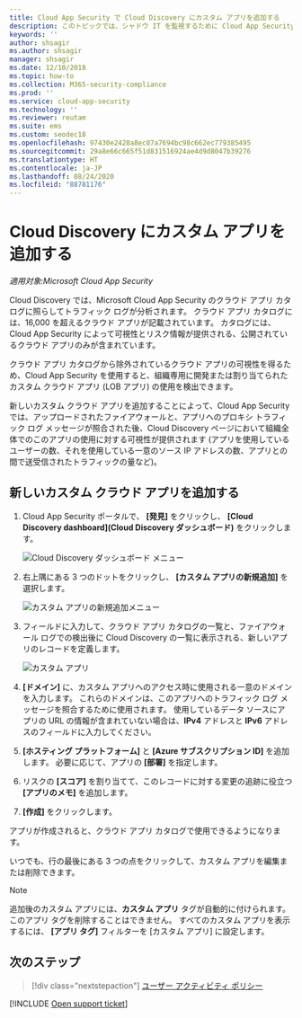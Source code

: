 ```yaml
---
title: Cloud App Security で Cloud Discovery にカスタム アプリを追加する
description: このトピックでは、シャドウ IT を監視するために Cloud App Security で Cloud Discovery にカスタム アプリを追加する方法について説明します。
keywords: ''
author: shsagir
ms.author: shsagir
manager: shsagir
ms.date: 12/10/2018
ms.topic: how-to
ms.collection: M365-security-compliance
ms.prod: ''
ms.service: cloud-app-security
ms.technology: ''
ms.reviewer: reutam
ms.suite: ems
ms.custom: seodec18
ms.openlocfilehash: 97430e2428a8ec87a7694bc98c662ec779385495
ms.sourcegitcommit: 29a8e66c665f51d831516924ae4d9d8047b39276
ms.translationtype: HT
ms.contentlocale: ja-JP
ms.lasthandoff: 08/24/2020
ms.locfileid: "88781176"
---
```

# <a name="add-custom-apps-to-cloud-discovery"></a>Cloud Discovery にカスタム アプリを追加する

*適用対象:Microsoft Cloud App Security*

Cloud Discovery では、Microsoft Cloud App Security のクラウド アプリ カタログに照らしてトラフィック ログが分析されます。 クラウド アプリ カタログには、16,000 を超えるクラウド アプリが記載されています。 カタログには、Cloud App Security によって可視性とリスク情報が提供される、公開されているクラウド アプリのみが含まれています。

クラウド アプリ カタログから除外されているクラウド アプリの可視性を得るため、Cloud App Security を使用すると、組織専用に開発または割り当てられたカスタム クラウド アプリ (LOB アプリ) の使用を検出できます。

新しいカスタム クラウド アプリを追加することによって、Cloud App Security では、アップロードされたファイアウォールと、アプリへのプロキシ トラフィック ログ メッセージが照合された後、Cloud Discovery ページにおいて組織全体でのこのアプリの使用に対する可視性が提供されます (アプリを使用しているユーザーの数、それを使用している一意のソース IP アドレスの数、アプリとの間で送受信されたトラフィックの量など)。

## <a name="add-a-new-custom-cloud-app"></a>新しいカスタム クラウド アプリを追加する

1. Cloud App Security ポータルで、 **[発見]** をクリックし、 **[Cloud Discovery dashboard]\(Cloud Discovery ダッシュボード\)** をクリックします。

    ![Cloud Discovery ダッシュボード メニュー](media/cloud-discovery-dashboard-menu.png)

2. 右上隅にある 3 つのドットをクリックし、 **[カスタム アプリの新規追加]** を選択します。

    ![カスタム アプリの新規追加メニュー](media/add-custom-app-menu.png)

3. フィールドに入力して、クラウド アプリ カタログの一覧と、ファイアウォール ログでの検出後に Cloud Discovery の一覧に表示される、新しいアプリのレコードを定義します。

    ![カスタム アプリ](media/add-custom-app.png)

4. **[ドメイン]** に、カスタム アプリへのアクセス時に使用される一意のドメインを入力します。 これらのドメインは、このアプリへのトラフィック ログ メッセージを照合するために使用されます。 使用しているデータ ソースにアプリの URL の情報が含まれていない場合は、**IPv4** アドレスと **IPv6** アドレスのフィールドに入力してください。
5. **[ホスティング プラットフォーム]** と **[Azure サブスクリプション ID]** を追加します。 必要に応じて、アプリの **[部署]** を指定します。
6. リスクの **[スコア]** を割り当てて、このレコードに対する変更の追跡に役立つ **[アプリのメモ]** を追加します。
7. **[作成]** をクリックします。

アプリが作成されると、クラウド アプリ カタログで使用できるようになります。

いつでも、行の最後にある 3 つの点をクリックして、カスタム アプリを編集または削除できます。

>[!NOTE]
> 追加後のカスタム アプリには、**カスタム アプリ** タグが自動的に付けられます。 このアプリ タグを削除することはできません。
すべてのカスタム アプリを表示するには、 **[アプリ タグ]** フィルターを [カスタム アプリ] に設定します。
<!-- - By default, custom apps have a risk score of 10, but you can use the **Override app score** action to change it at any time.-->

## <a name="next-steps"></a>次のステップ

> [!div class="nextstepaction"]
> [ユーザー アクティビティ ポリシー](user-activity-policies.md)

[!INCLUDE [Open support ticket](includes/support.md)]
